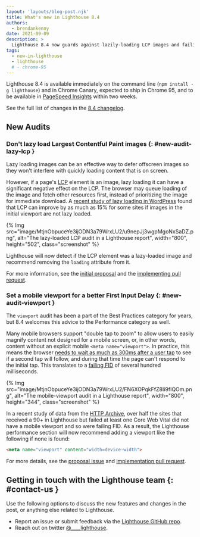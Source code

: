 ```yaml
---
layout: 'layouts/blog-post.njk'
title: What's new in Lighthouse 8.4
authors:
  - brendankenny
date: 2021-09-09
description: >
  Lighthouse 8.4 now guards against lazily-loading LCP images and failing FID without a mobile viewport.
tags:
  - new-in-lighthouse
  - lighthouse
  # - chrome-95
---
```


Lighthouse 8.4 is available immediately on the command line (`npm install -g lighthouse`) and in Chrome Canary, expected to ship in Chrome 95, and to be available in [PageSpeed Insights](https://developers.google.com/speed/pagespeed/insights/) within two weeks.

See the full list of changes in the [8.4 changelog](https://github.com/GoogleChrome/lighthouse/releases/tag/v8.4.0).

## New Audits

### Don't lazy load Largest Contentful Paint images {: #new-audit-lazy-lcp }

Lazy loading images can be an effective way to defer offscreen images so they won't interfere with quickly loading content that is on screen.

However, if a page's [LCP](https://web.dev/lcp/) element is an image, lazy loading it can have a significant negative effect on the LCP. The browser may queue loading of the image and fetch other resources first, instead of prioritizing the image for immediate download. A [recent study of lazy loading in WordPress](https://web.dev/lcp-lazy-loading/) found that LCP can improve by as much as 15% for some sites if images in the initial viewport are not lazy loaded.

{% Img src="image/MtjnObpuceYe3ijODN3a79WrxLU2/u9nepJj3wgpMgoNxSaDZ.png", alt="The lazy-loaded LCP audit in a Lighthouse report", width="800", height="502", class="screenshot" %}

Lighthouse will now detect if the LCP element was a lazy-loaded image and recommend removing the `loading` attribute from it.

For more information, see the [initial proposal](https://github.com/GoogleChrome/lighthouse/issues/12785) and the [implementing pull request](https://github.com/GoogleChrome/lighthouse/pull/12838).

### Set a mobile viewport for a better First Input Delay  {: #new-audit-viewport }

The `viewport` audit has been a part of the Best Practices category for years, but 8.4 welcomes this advice to the Performance category as well.

Many mobile browsers support "double tap to zoom" to allow users to easily magnify content not designed for a mobile screen, or, in other words, content without an explicit mobile `<meta name="viewport">`. In practice, this means the browser [needs to wait as much as 300ms after a user tap](https://developers.google.com/web/updates/2013/12/300ms-tap-delay-gone-away) to see if a second tap will follow, and during that time the page can't respond to the initial tap. This translates to a [failing FID](https://web.dev/fid/) of several hundred milliseconds.

{% Img src="image/MtjnObpuceYe3ijODN3a79WrxLU2/FN6XOPqkFfZ8Ii9fIQOm.png", alt="The mobile-viewport audit in a Lighthouse report", width="800", height="344", class="screenshot" %}

In a recent study of data from the [HTTP Archive](https://httparchive.org/), over half the sites that received a 90+ in Lighthouse but failed at least one Core Web Vital did not have a mobile viewport and so were failing FID. As a result, the Lighthouse performance section will now recommend adding a viewport like the following if none is found:

```html
<meta name="viewport" content="width=device-width">
```

For more details, see the [proposal issue](https://github.com/GoogleChrome/lighthouse/issues/12884) and [implementation pull request](https://github.com/GoogleChrome/lighthouse/pull/12972).

## Getting in touch with the Lighthouse team {: #contact-us }

Use the following options to discuss the new features and changes in the post, or anything else related to Lighthouse.

- Report an issue or submit feedback via the [Lighthouse GitHub repo](https://github.com/GoogleChrome/lighthouse).
- Reach out on twitter <a href="https://twitter.com/intent/tweet?text=@____lighthouse" target="_blank">@____lighthouse</a>.
